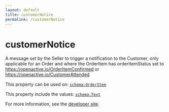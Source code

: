 ```yaml
---
layout: default
title: customerNotice
permalink: /customerNotice
---
```


# customerNotice
A message set by the Seller to trigger a notification to the Customer, only applicable for an Order and where the OrderItem has  orderItemStatus set to  https://openactive.io/OrderItemConfirmed or  https://openactive.io/CustomerAttended

This property can be used on: [`schema:OrderItem`](https://schema.org/OrderItem)

This property include the values: [`schema:Text`](https://schema.org/Text)

For more information, see the [developer site](https://developer.openactive.io/data-model/types/).